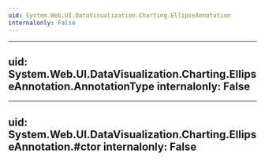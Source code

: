 ```yaml
---
uid: System.Web.UI.DataVisualization.Charting.EllipseAnnotation
internalonly: False
---
```


---
uid: System.Web.UI.DataVisualization.Charting.EllipseAnnotation.AnnotationType
internalonly: False
---

---
uid: System.Web.UI.DataVisualization.Charting.EllipseAnnotation.#ctor
internalonly: False
---

